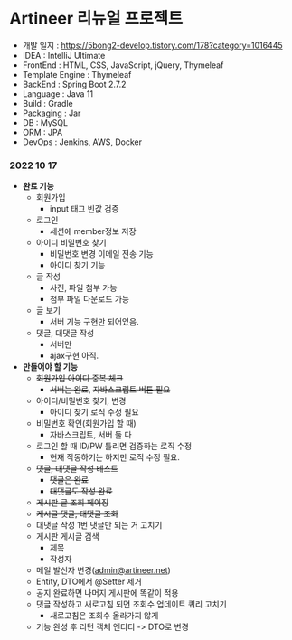 # Artineer 리뉴얼 프로젝트

- 개발 일지 : https://5bong2-develop.tistory.com/178?category=1016445
- IDEA : IntelliJ Ultimate
- FrontEnd : HTML, CSS, JavaScript, jQuery, Thymeleaf
- Template Engine : Thymeleaf
- BackEnd : Spring Boot 2.7.2
- Language : Java 11
- Build : Gradle
- Packaging : Jar
- DB : MySQL
- ORM : JPA
- DevOps : Jenkins, AWS, Docker


### 2022 10 17
- __완료 기능__
  - 회원가입
    - input 태그 빈값 검증
  - 로그인
    - 세션에 member정보 저장
  - 아이디 비밀번호 찾기
    - 비밀번호 변경 이메일 전송 기능
    - 아이디 찾기 기능
  - 글 작성
    - 사진, 파일 첨부 가능
    - 첨부 파일 다운로드 가능
  - 글 보기
    - 서버 기능 구현만 되어있음.
  - 댓글, 대댓글 작성
    - 서버만
    - ajax구현 아직.
- __만들어야 할 기능__
  - ~~회원가입 아이디 중복 체크~~
    - ~~서버는 완료~~, ~~자바스크립트 버튼 필요~~
  - 아이디/비밀번호 찾기, 변경
    - 아이디 찾기 로직 수정 필요
  - 비밀번호 확인(회원가입 할 때)
    - 자바스크립트, 서버 둘 다
  - 로그인 할 때 ID/PW 틀리면 검증하는 로직 수정
    - 현재 작동하기는 하지만 로직 수정 필요.
  - ~~댓글, 대댓글 작성 테스트~~
    - ~~댓글은 완료~~
    - ~~대댓글도 작성 완료~~
  - ~~게시판 글 조회 페이징~~
  - ~~게시글 댓글, 대댓글 조회~~
  - 대댓글 작성 1번 댓글만 되는 거 고치기
  - 게시판 게시글 검색
    - 제목
    - 작성자
  - 메일 발신자 변경(admin@artineer.net)
  - Entity, DTO에서 @Setter 제거
  - 공지 완료하면 나머지 게시판에 똑같이 적용
  - 댓글 작성하고 새로고침 되면 조회수 업데이트 쿼리 고치기
    - 새로고침은 조회수 올라가지 않게
  - 기능 완성 후 리턴 객체 엔티티 -> DTO로 변경
